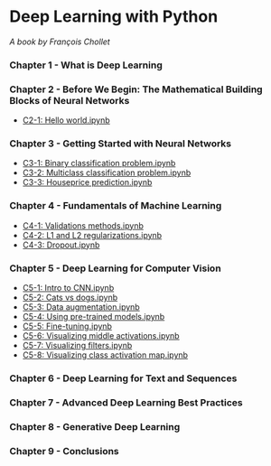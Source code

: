 # Deep Learning with Python
<i> A book by François Chollet</i>

### Chapter 1 - What is Deep Learning

### Chapter 2 - Before We Begin: The Mathematical Building Blocks of Neural Networks

- [C2-1: Hello world.ipynb](https://github.com/Andrew-Ng-s-number-one-fan/Deep-Learning-with-Python/blob/master/Chapter%202/C2-1.ipynb)

### Chapter 3 - Getting Started with Neural Networks

- [C3-1: Binary classification problem.ipynb](https://github.com/Andrew-Ng-s-number-one-fan/Deep-Learning-with-Python/blob/master/Chapter%203/C3-1-Binary-Classification.ipynb)
- [C3-2: Multiclass classification problem.ipynb](https://github.com/Andrew-Ng-s-number-one-fan/Deep-Learning-with-Python/blob/master/Chapter%203/C3-2-Multiclass-Classification.ipynb)
- [C3-3: Houseprice prediction.ipynb](https://github.com/Andrew-Ng-s-number-one-fan/Deep-Learning-with-Python/blob/master/Chapter%203/C3-3-Houseprice-Prediction-Regression.ipynb)

### Chapter 4 - Fundamentals of Machine Learning

- [C4-1: Validations methods.ipynb](https://github.com/Andrew-Ng-s-number-one-fan/Deep-Learning-with-Python/blob/master/Chapter%204/C4-1-Validation-Methods.ipynb)
- [C4-2: L1 and L2 regularizations.ipynb](https://github.com/Andrew-Ng-s-number-one-fan/Deep-Learning-with-Python/blob/master/Chapter%204/C4-2-L1-and-L2-Regularizations.ipynb)
- [C4-3: Dropout.ipynb](https://github.com/Andrew-Ng-s-number-one-fan/Deep-Learning-with-Python/blob/master/Chapter%204/C4-3-Dropout.ipynb)

### Chapter 5 - Deep Learning for Computer Vision

- [C5-1: Intro to CNN.ipynb](https://github.com/Andrew-Ng-s-number-one-fan/Deep-Learning-with-Python/blob/master/Chapter%205/C5-1-Intro-to-CNN.ipynb)
- [C5-2: Cats vs dogs.ipynb](https://github.com/Andrew-Ng-s-number-one-fan/Deep-Learning-with-Python/blob/master/Chapter%205/C5-2-Dogs-vs-Cats.ipynb)
- [C5-3: Data augmentation.ipynb](https://github.com/Andrew-Ng-s-number-one-fan/Deep-Learning-with-Python/blob/master/Chapter%205/C5-3-Data-Augmentation.ipynb)
- [C5-4: Using pre-trained models.ipynb](https://github.com/Andrew-Ng-s-number-one-fan/Deep-Learning-with-Python/blob/master/Chapter%205/C5-4-Using-Pre-Trained-Models.ipynb)
- [C5-5: Fine-tuning.ipynb](https://github.com/Andrew-Ng-s-number-one-fan/Deep-Learning-with-Python/blob/master/Chapter%205/C5-5-Fine-Tuning.ipynb)
- [C5-6: Visualizing middle activations.ipynb](https://github.com/Andrew-Ng-s-number-one-fan/Deep-Learning-with-Python/blob/master/Chapter%205/C5-6-Visualizing-Middle-Activations.ipynb)
- [C5-7: Visualizing filters.ipynb]()
- [C5-8: Visualizing class activation map.ipynb]()

### Chapter 6 - Deep Learning for Text and Sequences

### Chapter 7 - Advanced Deep Learning Best Practices

### Chapter 8 - Generative Deep Learning

### Chapter 9 - Conclusions
